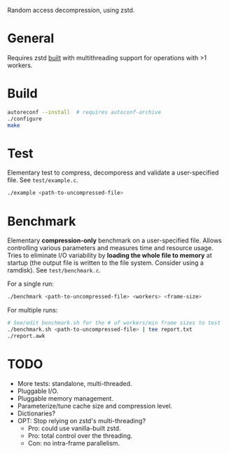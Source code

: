 Random access decompression, using zstd.

# General

Requires zstd
[built](https://github.com/facebook/zstd/tree/v1.4.9/lib#multithreading-support)
with multithreading support for operations with >1 workers.

# Build

```sh
autoreconf --install  # requires autoconf-archive
./configure
make
```

# Test

Elementary test to compress, decomporess and validate a user-specified file. See
`test/example.c`.

```sh
./example <path-to-uncompressed-file>
```

# Benchmark

Elementary **compression-only** benchmark on a user-specified file. Allows
controlling various parameters and measures time and resource usage. Tries to
eliminate I/O variability by **loading the whole file to memory** at startup
(the output file is written to the file system. Consider using a ramdisk).
See `test/benchmark.c`.

For a single run:

```sh
./benchmark <path-to-uncompressed-file> <workers> <frame-size>
```

For multiple runs:

```sh
# See/edit benchmark.sh for the # of workers/min frame sizes to test
./benchmark.sh <path-to-uncompressed-file> | tee report.txt
./report.awk
```

# TODO

- More tests: standalone, multi-threaded.
- Pluggable I/O.
- Pluggable memory management.
- Parameterize/tune cache size and compression level.
- Dictionaries?
- OPT: Stop relying on zstd's multi-threading?
  - Pro: could use vanilla-built zstd.
  - Pro: total control over the threading.
  - Con: no intra-frame parallelism.
